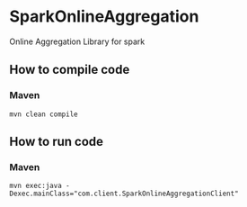 # SparkOnlineAggregation
Online Aggregation Library for spark

## How to compile code
### Maven
```
mvn clean compile
```

## How to run code
### Maven
```
mvn exec:java -Dexec.mainClass="com.client.SparkOnlineAggregationClient"
```